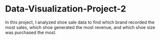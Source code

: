 # Data-Visualization-Project-2
In this project, I analyzed shoe sale data to find which brand recorded the most sales, which shoe generated the most revenue, and which shoe size was purchased the most.
